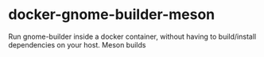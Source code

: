 # docker-gnome-builder-meson
Run gnome-builder inside a docker container, without having to build/install dependencies on your host. Meson builds
